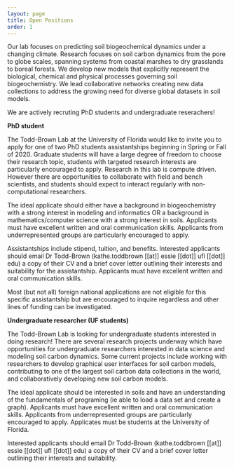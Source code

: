 ```yaml
---
layout: page
title: Open Positions
order: 1
---
```


Our lab focuses on predicting soil biogeochemical dynamics under a changing climate. Research focuses on soil carbon dynamics from the pore to globe scales, spanning systems from coastal marshes to dry grasslands to boreal forests. We develop new models that explicitly represent the biological, chemical and physical processes governing soil biogeochemistry. We lead collaborative networks creating new data collections to address the growing need for diverse global datasets in soil models.

We are actively recruting PhD students and undergraduate reserachers!

**PhD student**

The Todd-Brown Lab at the University of Florida would like to invite you to apply for one of two PhD students assistantships beginning in Spring or Fall of 2020. Graduate students will have a large degree of freedom to choose their research topic, students with targeted research interests are particularly encouraged to apply. Research in this lab is compute driven. However there are opportunities to collaborate with field and bench scientists, and students should expect to interact regularly with non-computational researchers.

The ideal applicate should either have a background in biogeochemistry with a strong interest in modeling and informatics OR a background in mathematics/computer science with a strong interest in soils. Applicants must have excellent written and oral communication skills. Applicants from underrepresented groups are particularly encouraged to apply.

Assistantships include stipend, tuition, and benefits. Interested applicants should email Dr Todd-Brown (kathe.toddbrown [[at]] essie [[dot]] ufl [[dot]] edu) a copy of their CV and a brief cover letter outlining their interests and suitability for the assistantship.
Applicants must have excellent written and oral communication skills.

Most (but not all) foreign national applications are not eligible for this specific assistantship but are encouraged to inquire regardless and other lines of funding can be investigated.


**Undergraduate researcher (UF students)**

The Todd-Brown Lab is looking for undergraduate students interested in doing research! There are several research projects underway which have opportunities for undergraduate researchers interested in data science and modeling soil carbon dynamics. Some current projects include working with researchers to develop graphical user interfaces for soil carbon models, contributing to one of the largest soil carbon data collections in the world, and collaboratively developing new soil carbon models.

The ideal applicate should be interested in soils and have an understanding of the fundamentals of programing (ie able to load a data set and create a graph). Applicants must have excellent written and oral communication skills. Applicants from underrepresented groups are particularly encouraged to apply. Applicates must be students at the University of Florida.

Interested applicants should email Dr Todd-Brown (kathe.toddbrown [[at]] essie [[dot]] ufl [[dot]] edu) a copy of their CV and a brief cover letter outlining their interests and suitability.
